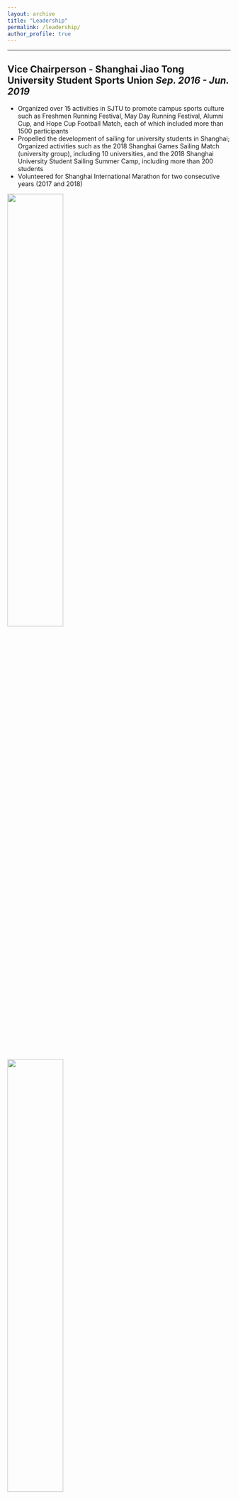 ```yaml
---
layout: archive
title: "Leadership"
permalink: /leadership/
author_profile: true
---
```

------

## Vice Chairperson - Shanghai Jiao Tong University Student Sports Union *Sep. 2016 - Jun. 2019*
- Organized over 15 activities in SJTU to promote campus sports culture such as Freshmen Running Festival, May Day Running Festival, Alumni Cup, and Hope Cup Football Match, each of which included more than 1500 participants
- Propelled the development of sailing for university students in Shanghai; Organized activities such as the 2018 Shanghai Games Sailing Match (university group), including 10 universities, and the 2018 Shanghai University Student
Sailing Summer Camp, including more than 200 students
- Volunteered for Shanghai International Marathon for two consecutive years (2017 and 2018)
<img src="https://raw.githubusercontent.com/Julia0524/Julia0524.github.io/master/images/sports8.png" width = "50%"/>
<img src="https://raw.githubusercontent.com/Julia0524/Julia0524.github.io/master/images/sports4.png" width = "50%"/>
<img src="https://raw.githubusercontent.com/Julia0524/Julia0524.github.io/master/images/sports2.png" width = "50%"/>

------

## Vice Minister - Shanghai Jiao Tong University SEIEE Student Union *Mar. 2017 - Dec. 2018*
- Organized Class Style Contest (2016) and New Student Welcome Party (2017), including more than 1000 participants
- Worked as the docent of SEIEE Achievement Exhibition for 1 year and guided tourists in both Chinese and English
<img src="https://raw.githubusercontent.com/Julia0524/Julia0524.github.io/master/images/host7.png" width = "50%"/>
<img src="https://raw.githubusercontent.com/Julia0524/Julia0524.github.io/master/images/host8.png" width = "50%"/>

------

## Core Member - Shanghai Jiao Tong University SEIEE Student Host Group *Nov. 2016 - Jun. 2019*
- Hosted New Student Welcome Party(2016), ClassStyleContest(2016), and the Gala Evening of the 110th Anniversary Party of SEIEE Foundation, each of which included more than 1000 participants
<img src="https://raw.githubusercontent.com/Julia0524/Julia0524.github.io/master/images/host2.png" width = "50%"/>
<img src="https://raw.githubusercontent.com/Julia0524/Julia0524.github.io/master/images/host1.png" width = "50%"/>
